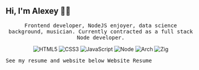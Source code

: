 ## Hi, I'm Alexey 🙋‍♂️

<p align="center">
  <samp>
    Frontend developer, NodeJS enjoyer, data science background, musician. Currently contracted as a full stack Node developer.
  </samp>
</p>
<!-- badges -->
<p align="center">
  <img src="https://img.shields.io/badge/html5-%23E34F26.svg?style=for-the-badge&logo=html5&logoColor=white" alt="HTML5"/>
  <img src="https://img.shields.io/badge/css3-%231572B6.svg?style=for-the-badge&logo=css3&logoColor=white" alt="CSS3"/>
  <img src="https://img.shields.io/badge/javascript-%23323330.svg?style=for-the-badge&logo=javascript&logoColor=%23F7DF1E" alt="JavaScript"/>
  <img src="https://img.shields.io/badge/node.js-6DA55F?style=for-the-badge&logo=node.js&logoColor=white" alt="Node"/>
  <img src="https://img.shields.io/badge/arch-4287F5?style=for-the-badge&logo=archlinux&logoColor=white" alt="Arch"/>
  <img src="https://img.shields.io/badge/zig-F5D820?style=for-the-badge&logo=zig&logoColor=white" alt="Zig"/>
</p>
<!-- resume & website -->
<p>
  <samp align="center">
    See my resume and website below
  </samp>
  <samp align="center" href="https://milelime.github.io/">
    Website
  </samp>
  <samp align="center" href="https://docs.google.com/document/d/1tqQhl0NX7_ps7Hr1R-JxxTleX-eR1mCcwlqTeu-bY9c/edit?usp=drive_link">
    Resume
  </samp>
</p>
